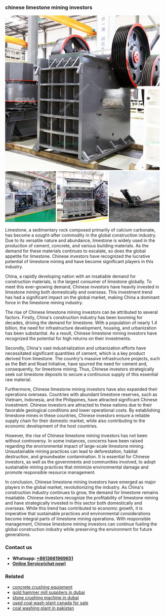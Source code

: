 <h3>chinese limestone mining investors</h3><img src='1708497347.jpg' alt=''><p>Limestone, a sedimentary rock composed primarily of calcium carbonate, has become a sought-after commodity in the global construction industry. Due to its versatile nature and abundance, limestone is widely used in the production of cement, concrete, and various building materials. As the demand for these materials continues to escalate, so does the global appetite for limestone. Chinese investors have recognized the lucrative potential of limestone mining and have become significant players in this industry.</p><p>China, a rapidly developing nation with an insatiable demand for construction materials, is the largest consumer of limestone globally. To meet this ever-growing demand, Chinese investors have heavily invested in limestone mining both domestically and overseas. This investment trend has had a significant impact on the global market, making China a dominant force in the limestone mining industry.</p><p>The rise of Chinese limestone mining investors can be attributed to several factors. Firstly, China's construction industry has been booming for decades, driving the demand for limestone. With a population of nearly 1.4 billion, the need for infrastructure development, housing, and urbanization has been substantial. As a result, Chinese limestone mining investors have recognized the potential for high returns on their investments.</p><p>Secondly, China's vast industrialization and urbanization efforts have necessitated significant quantities of cement, which is a key product derived from limestone. The country's massive infrastructure projects, such as the Belt and Road Initiative, have spurred the need for cement and, consequently, for limestone mining. Thus, Chinese investors strategically seek out limestone deposits to secure a continuous supply of this essential raw material.</p><p>Furthermore, Chinese limestone mining investors have also expanded their operations overseas. Countries with abundant limestone reserves, such as Vietnam, Indonesia, and the Philippines, have attracted significant Chinese investment. Chinese investors are attracted to these nations due to their favorable geological conditions and lower operational costs. By establishing limestone mines in these countries, Chinese investors ensure a reliable supply chain for their domestic market, while also contributing to the economic development of the host countries.</p><p>However, the rise of Chinese limestone mining investors has not been without controversy. In some instances, concerns have been raised regarding the environmental impact of large-scale limestone mining. Unsustainable mining practices can lead to deforestation, habitat destruction, and groundwater contamination. It is essential for Chinese investors, as well as the governments and communities involved, to adopt sustainable mining practices that minimize environmental damage and promote responsible resource management.</p><p>In conclusion, Chinese limestone mining investors have emerged as major players in the global market, revolutionizing the industry. As China's construction industry continues to grow, the demand for limestone remains insatiable. Chinese investors recognize the profitability of limestone mining and have strategically invested in this sector both domestically and overseas. While this trend has contributed to economic growth, it is imperative that sustainable practices and environmental considerations become integral parts of limestone mining operations. With responsible management, Chinese limestone mining investors can continue fueling the global construction industry while preserving the environment for future generations.</p><h3>Contact us</h3><ul><li><strong>Whatsapp:&nbsp;<a href="https://wa.me/8613661969651">+8613661969651</a></strong></li><li><a href="https://swt.shibang-china.com/?git&amp;zhl&amp;chinese limestone mining investors"><strong>Online Service(chat now)</strong></a></li></ul><h3>Related</h3><ul><li><a href='concrete crushing equipment.md'>concrete crushing equipment</a></li><li><a href='gold hammer mill suppliers in dubai.md'>gold hammer mill suppliers in dubai</a></li><li><a href='stone crushing machine in dubai.md'>stone crushing machine in dubai</a></li><li><a href='used coal wash plant canada for sale.md'>used coal wash plant canada for sale</a></li><li><a href='coal washing plant in pakistan.md'>coal washing plant in pakistan</a></li></ul>